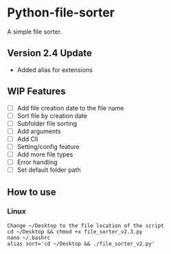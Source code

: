 # Python-file-sorter
A simple file sorter.

## **Version 2.4 Update**

- Added alias for extensions
## **WIP Features**

- [ ] Add file creation date to the file name
- [ ] Sort file by creation date
- [ ] Subfolder file sorting
- [ ] Add arguments
- [ ] Add Cli
- [ ] Setting/config feature
- [ ] Add more file types
- [ ] Error handling
- [ ] Set default folder path

## **How to use**
### **Linux**
    Change ~/Desktop to the file location of the script
    cd ~/Desktop && chmod +x file_sorter_v2.3.py
    nano ~/.bashrc
    alias sort='cd ~/Desktop && ./file_sorter_v2.py'
    